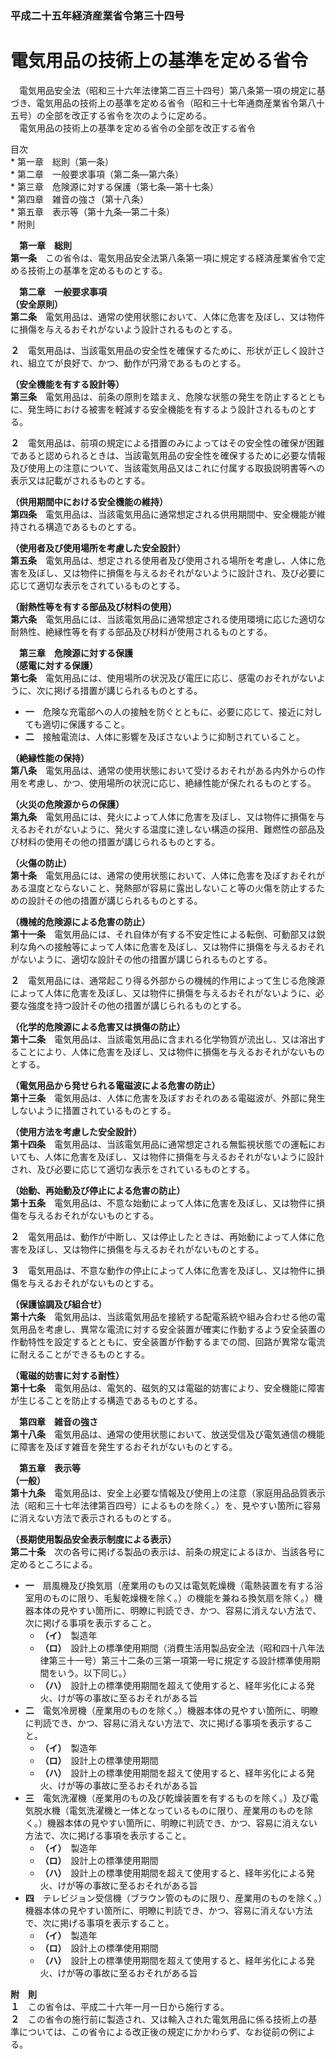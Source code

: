 ### 平成二十五年経済産業省令第三十四号  
# 電気用品の技術上の基準を定める省令  
　電気用品安全法（昭和三十六年法律第二百三十四号）第八条第一項の規定に基づき、電気用品の技術上の基準を定める省令（昭和三十七年通商産業省令第八十五号）の全部を改正する省令を次のように定める。  
　電気用品の技術上の基準を定める省令の全部を改正する省令  
  
目次  
	* 第一章　総則（第一条）  
	* 第二章　一般要求事項（第二条―第六条）  
	* 第三章　危険源に対する保護（第七条―第十七条）  
	* 第四章　雑音の強さ（第十八条）  
	* 第五章　表示等（第十九条―第二十条）  
	* 附則  
  
&emsp;**第一章　総則**  
**第一条**　この省令は、電気用品安全法第八条第一項に規定する経済産業省令で定める技術上の基準を定めるものとする。  
  
&emsp;**第二章　一般要求事項**  
**（安全原則）**  
**第二条**　電気用品は、通常の使用状態において、人体に危害を及ぼし、又は物件に損傷を与えるおそれがないよう設計されるものとする。  
  
**２**　電気用品は、当該電気用品の安全性を確保するために、形状が正しく設計され、組立てが良好で、かつ、動作が円滑であるものとする。  
  
**（安全機能を有する設計等）**  
**第三条**　電気用品は、前条の原則を踏まえ、危険な状態の発生を防止するとともに、発生時における被害を軽減する安全機能を有するよう設計されるものとする。  
  
**２**　電気用品は、前項の規定による措置のみによってはその安全性の確保が困難であると認められるときは、当該電気用品の安全性を確保するために必要な情報及び使用上の注意について、当該電気用品又はこれに付属する取扱説明書等への表示又は記載がされるものとする。  
  
**（供用期間中における安全機能の維持）**  
**第四条**　電気用品は、当該電気用品に通常想定される供用期間中、安全機能が維持される構造であるものとする。  
  
**（使用者及び使用場所を考慮した安全設計）**  
**第五条**　電気用品は、想定される使用者及び使用される場所を考慮し、人体に危害を及ぼし、又は物件に損傷を与えるおそれがないように設計され、及び必要に応じて適切な表示をされているものとする。  
  
**（耐熱性等を有する部品及び材料の使用）**  
**第六条**　電気用品には、当該電気用品に通常想定される使用環境に応じた適切な耐熱性、絶縁性等を有する部品及び材料が使用されるものとする。  
  
&emsp;**第三章　危険源に対する保護**  
**（感電に対する保護）**  
**第七条**　電気用品には、使用場所の状況及び電圧に応じ、感電のおそれがないように、次に掲げる措置が講じられるものとする。  
* **一**　危険な充電部への人の接触を防ぐとともに、必要に応じて、接近に対しても適切に保護すること。  
* **二**　接触電流は、人体に影響を及ぼさないように抑制されていること。  
  
**（絶縁性能の保持）**  
**第八条**　電気用品は、通常の使用状態において受けるおそれがある内外からの作用を考慮し、かつ、使用場所の状況に応じ、絶縁性能が保たれるものとする。  
  
**（火災の危険源からの保護）**  
**第九条**　電気用品には、発火によって人体に危害を及ぼし、又は物件に損傷を与えるおそれがないように、発火する温度に達しない構造の採用、難燃性の部品及び材料の使用その他の措置が講じられるものとする。  
  
**（火傷の防止）**  
**第十条**　電気用品には、通常の使用状態において、人体に危害を及ぼすおそれがある温度とならないこと、発熱部が容易に露出しないこと等の火傷を防止するための設計その他の措置が講じられるものとする。  
  
**（機械的危険源による危害の防止）**  
**第十一条**　電気用品には、それ自体が有する不安定性による転倒、可動部又は鋭利な角への接触等によって人体に危害を及ぼし、又は物件に損傷を与えるおそれがないように、適切な設計その他の措置が講じられるものとする。  
  
**２**　電気用品には、通常起こり得る外部からの機械的作用によって生じる危険源によって人体に危害を及ぼし、又は物件に損傷を与えるおそれがないように、必要な強度を持つ設計その他の措置が講じられるものとする。  
  
**（化学的危険源による危害又は損傷の防止）**  
**第十二条**　電気用品は、当該電気用品に含まれる化学物質が流出し、又は溶出することにより、人体に危害を及ぼし、又は物件に損傷を与えるおそれがないものとする。  
  
**（電気用品から発せられる電磁波による危害の防止）**  
**第十三条**　電気用品は、人体に危害を及ぼすおそれのある電磁波が、外部に発生しないように措置されているものとする。  
  
**（使用方法を考慮した安全設計）**  
**第十四条**　電気用品は、当該電気用品に通常想定される無監視状態での運転においても、人体に危害を及ぼし、又は物件に損傷を与えるおそれがないように設計され、及び必要に応じて適切な表示をされているものとする。  
  
**（始動、再始動及び停止による危害の防止）**  
**第十五条**　電気用品は、不意な始動によって人体に危害を及ぼし、又は物件に損傷を与えるおそれがないものとする。  
  
**２**　電気用品は、動作が中断し、又は停止したときは、再始動によって人体に危害を及ぼし、又は物件に損傷を与えるおそれがないものとする。  
  
**３**　電気用品は、不意な動作の停止によって人体に危害を及ぼし、又は物件に損傷を与えるおそれがないものとする。  
  
**（保護協調及び組合せ）**  
**第十六条**　電気用品は、当該電気用品を接続する配電系統や組み合わせる他の電気用品を考慮し、異常な電流に対する安全装置が確実に作動するよう安全装置の作動特性を設定するとともに、安全装置が作動するまでの間、回路が異常な電流に耐えることができるものとする。  
  
**（電磁的妨害に対する耐性）**  
**第十七条**　電気用品は、電気的、磁気的又は電磁的妨害により、安全機能に障害が生じることを防止する構造であるものとする。  
  
&emsp;**第四章　雑音の強さ**  
**第十八条**　電気用品は、通常の使用状態において、放送受信及び電気通信の機能に障害を及ぼす雑音を発生するおそれがないものとする。  
  
&emsp;**第五章　表示等**  
**（一般）**  
**第十九条**　電気用品は、安全上必要な情報及び使用上の注意（家庭用品品質表示法（昭和三十七年法律第百四号）によるものを除く。）を、見やすい箇所に容易に消えない方法で表示されるものとする。  
  
**（長期使用製品安全表示制度による表示）**  
**第二十条**　次の各号に掲げる製品の表示は、前条の規定によるほか、当該各号に定めるところによる。  
* **一**　扇風機及び換気扇（産業用のもの又は電気乾燥機（電熱装置を有する浴室用のものに限り、毛髪乾燥機を除く。）の機能を兼ねる換気扇を除く。）機器本体の見やすい箇所に、明瞭に判読でき、かつ、容易に消えない方法で、次に掲げる事項を表示すること。  
	* **（イ）**　製造年  
	* **（ロ）**　設計上の標準使用期間（消費生活用製品安全法（昭和四十八年法律第三十一号）第三十二条の三第一項第一号に規定する設計標準使用期間をいう。以下同じ。）  
	* **（ハ）**　設計上の標準使用期間を超えて使用すると、経年劣化による発火、けが等の事故に至るおそれがある旨  
* **二**　電気冷房機（産業用のものを除く。）機器本体の見やすい箇所に、明瞭に判読でき、かつ、容易に消えない方法で、次に掲げる事項を表示すること。  
	* **（イ）**　製造年  
	* **（ロ）**　設計上の標準使用期間  
	* **（ハ）**　設計上の標準使用期間を超えて使用すると、経年劣化による発火、けが等の事故に至るおそれがある旨  
* **三**　電気洗濯機（産業用のもの及び乾燥装置を有するものを除く。）及び電気脱水機（電気洗濯機と一体となっているものに限り、産業用のものを除く。）機器本体の見やすい箇所に、明瞭に判読でき、かつ、容易に消えない方法で、次に掲げる事項を表示すること。  
	* **（イ）**　製造年  
	* **（ロ）**　設計上の標準使用期間  
	* **（ハ）**　設計上の標準使用期間を超えて使用すると、経年劣化による発火、けが等の事故に至るおそれがある旨  
* **四**　テレビジョン受信機（ブラウン管のものに限り、産業用のものを除く。）機器本体の見やすい箇所に、明瞭に判読でき、かつ、容易に消えない方法で、次に掲げる事項を表示すること。  
	* **（イ）**　製造年  
	* **（ロ）**　設計上の標準使用期間  
	* **（ハ）**　設計上の標準使用期間を超えて使用すると、経年劣化による発火、けが等の事故に至るおそれがある旨  
  
**附　則**  
**１**　この省令は、平成二十六年一月一日から施行する。  
**２**　この省令の施行前に製造され、又は輸入された電気用品に係る技術上の基準については、この省令による改正後の規定にかかわらず、なお従前の例による。  
  
